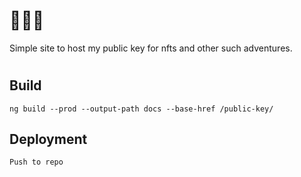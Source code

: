 # 👾👾👾
Simple site to host my public key for nfts and other such adventures.

# 

## Build
```
ng build --prod --output-path docs --base-href /public-key/
```

## Deployment
```
Push to repo
```